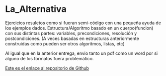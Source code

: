 # La_Alternativa
Ejercicios resuletos como si fueran semi-código con una pequeña ayuda de los ejemplos dados. Estructura/Algoritmo basado en un cuerpo(funcion) con sus distintas partes: variables, precondiciones, resolución y postcondiciones. (A veces basadas en estructuras anteriormente construidas como pueden ser otros algoritmos, listas, etc)

Al igual que en la anterior entrega, envio tanto un pdf como un word por si alguno de los formatos fuera problemático.

[Este es el enlace al repositorio de Github](https://github.com/Xavitheforce/La_Alternativa)
